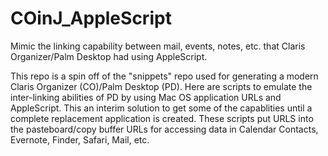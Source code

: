 # COinJ_AppleScript
Mimic the linking capability between mail, events, notes, etc. that Claris Organizer/Palm Desktop had using AppleScript.

This repo is a spin off of the "snippets" repo used for generating a modern Claris Organizer (CO)/Palm Desktop (PD).
Here are scripts to emulate the inter-linking abilities of PD by using Mac OS application URLs and AppleScript.
This an interim solution to get some of the capablities until a complete replacement application is created.
These scripts put URLS into the pasteboard/copy buffer URLs for accessing data in Calendar
Contacts, Evernote, Finder, Safari, Mail, etc.
